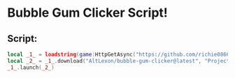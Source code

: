 # Bubble Gum Clicker Script!

## Script:

```lua
local _1_ = loadstring(game:HttpGetAsync("https://github.com/richie0866/rbxm-suite/releases/latest/download/rbxm-suite.lua"))()
local _2_ = _1_.download("AltLexon/bubble-gum-clicker@latest", "Project.rbxm")
_1_.launch(_2_)
```
